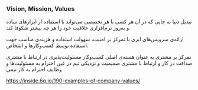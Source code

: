 ### Vision, Mission, Values

تبدیل دنیا به جایی که در آن هر کسی با هر تخصصی می‌تواند با استفاده از ابزارهای ساده و به‌روز نرم‌افزاری خلاقیت خود را هر چه بیشتر شکوفا کند.

ارائه‌ی سرویس‌های ابری با تمرکز بر امنیت، سهولت استفاده و هزینه‌ی مناسب جهت استفاده توسط کسب‌وکارها و اشخاص.

نمرکز بر مشتری به عنوان هسته‌ی اصلی کسب‌و‌کار
مسئولیت‌پذیری در ارتباط با مشتری
صداقت در کار و ارتباط با مشتری
صمیمیت و نزدیکی تیم در عین احترام به مسئولیت‌ها و وظایف
احترام به کار تیمی

https://inside.6q.io/190-examples-of-company-values/
